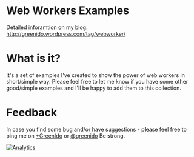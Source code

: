 Web Workers Examples
======================
Detailed inforamtion on my blog: http://greenido.wordpress.com/tag/webworker/

What is it?
=============
It's a set of examples I've created to show the power of web workers in short/simple way.
Please feel free to let me know if you have some other good/simple examples and I'll be happy to add them to this collection.

Feedback
==========
In case you find some bug and/or have suggestions - please feel free to ping me on [+GreenIdo](http://plus.google.com/+greenido) or [@greenido](http://twitter.com/greenido)
Be strong.


[![Analytics](https://ga-beacon.appspot.com/UA-65622529-1/Web-Workers-Examples-/main)](https://github.com/igrigorik/ga-beacon)
